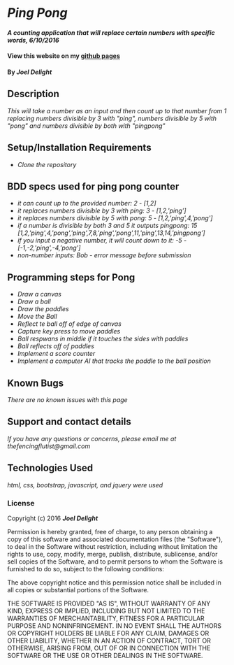 # _Ping Pong_

#### _A counting application that will replace certain numbers with specific words, 6/10/2016_

#### View this website on my [github pages][1]
[1]: http://jmdelight.github.io/pingpong/ "Ping Pong Counter"

#### By _**Joel Delight**_

## Description

_This will take a number as an input and then count up to that number from 1 replacing numbers divisible by 3 with "ping", numbers divisible by 5 with "pong" and numbers divisible by both with "pingpong"_

## Setup/Installation Requirements

* _Clone the repository_

## BDD specs used for ping pong counter

* _it can count up to the provided number: 2 - [1,2]_
* _it replaces numbers divisible by 3 with ping: 3 - [1,2,'ping']_
* _it replaces numbers divisible by 5 with pong: 5 - [1,2,'ping',4,'pong']_
* _if a number is divisible by both 3 and 5 it outputs pingpong: 15 [1,2,'ping',4,'pong','ping',7,8,'ping','pong',11,'ping',13,14,'pingpong']_
* _if you input a negative number, it will count down to it: -5 - [-1,-2,'ping',-4,'pong']_
* _non-number inputs: Bob - error message before submission_


## Programming steps for Pong

* _Draw a canvas_
* _Draw a ball_
* _Draw the paddles_
* _Move the Ball_
* _Reflect te ball off of edge of canvas_
* _Capture key press to move paddles_
* _Ball respwans in middle if it touches the sides with paddles_
* _Ball reflects off of paddles_
* _Implement a score counter_
* _Implement a computer AI that tracks the paddle to the ball position_

## Known Bugs

_There are no known issues with this page_

## Support and contact details

_If you have any questions or concerns, please email me at thefencingflutist@gmail.com_

## Technologies Used

_html, css, bootstrap, javascript, and jquery were used_

### License

Copyright (c) 2016 **_Joel Delight_**

Permission is hereby granted, free of charge, to any person obtaining a copy
of this software and associated documentation files (the "Software"), to deal
in the Software without restriction, including without limitation the rights
to use, copy, modify, merge, publish, distribute, sublicense, and/or sell
copies of the Software, and to permit persons to whom the Software is
furnished to do so, subject to the following conditions:

The above copyright notice and this permission notice shall be included in all
copies or substantial portions of the Software.

THE SOFTWARE IS PROVIDED "AS IS", WITHOUT WARRANTY OF ANY KIND, EXPRESS OR
IMPLIED, INCLUDING BUT NOT LIMITED TO THE WARRANTIES OF MERCHANTABILITY,
FITNESS FOR A PARTICULAR PURPOSE AND NONINFRINGEMENT. IN NO EVENT SHALL THE
AUTHORS OR COPYRIGHT HOLDERS BE LIABLE FOR ANY CLAIM, DAMAGES OR OTHER
LIABILITY, WHETHER IN AN ACTION OF CONTRACT, TORT OR OTHERWISE, ARISING FROM,
OUT OF OR IN CONNECTION WITH THE SOFTWARE OR THE USE OR OTHER DEALINGS IN THE
SOFTWARE.
